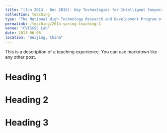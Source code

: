 ```yaml
---
title: "[Jun 2013 - Dec 2013]: Key Technologies for Intelligent Cooperative Vehicle-Infrastructure Systems"
collection: teaching
type: "The National High Technology Research and Development Program of China (863 Program)"
permalink: /teaching/2014-spring-teaching-1
venue: "CVIS&SC Lab"
date: 2013-06-06
location: "Beijing, China"
---
```


This is a description of a teaching experience. You can use markdown like any other post.

Heading 1
======

Heading 2
======

Heading 3
======
